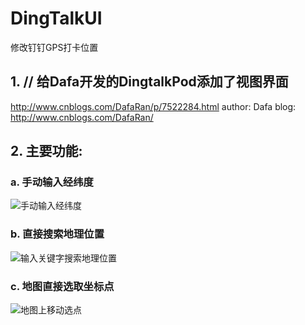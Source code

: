 # DingTalkUI
修改钉钉GPS打卡位置

## 1. //  给Dafa开发的DingtalkPod添加了视图界面
http://www.cnblogs.com/DafaRan/p/7522284.html author: Dafa blog: http://www.cnblogs.com/DafaRan/

## 2. 主要功能:
### a. 手动输入经纬度

![手动输入经纬度](http://orvnx1k8y.bkt.clouddn.com/2017-11-27-手动输入经纬度.png)

### b.	直接搜索地理位置

![输入关键字搜索地理位置](http://orvnx1k8y.bkt.clouddn.com/2017-11-27-输入关键字搜索地理位置.png)

### c. 地图直接选取坐标点

![地图上移动选点](http://orvnx1k8y.bkt.clouddn.com/2017-11-27-地图上移动选点.png)


